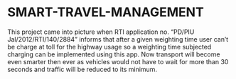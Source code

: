 # SMART-TRAVEL-MANAGEMENT
This project came into picture when RTI application no. “PD/PIU Jal/2012/RTI/140/2884” informs that after a given weighting time user can’t be charge at toll for the highway usage so a weighting time subjected charging can be implemented using this app.  Now transport will become even smarter then ever as vehicles would not have to wait for more than 30 seconds and traffic will be reduced to its minimum.
